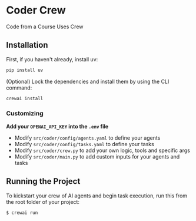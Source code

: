 # Coder Crew
Code from a Course
Uses Crew

## Installation

First, if you haven't already, install uv:

```bash
pip install uv
```

(Optional) Lock the dependencies and install them by using the CLI command:
```bash
crewai install
```
### Customizing

**Add your `OPENAI_API_KEY` into the `.env` file**

- Modify `src/coder/config/agents.yaml` to define your agents
- Modify `src/coder/config/tasks.yaml` to define your tasks
- Modify `src/coder/crew.py` to add your own logic, tools and specific args
- Modify `src/coder/main.py` to add custom inputs for your agents and tasks

## Running the Project

To kickstart your crew of AI agents and begin task execution, run this from the root folder of your project:

```bash
$ crewai run
```

